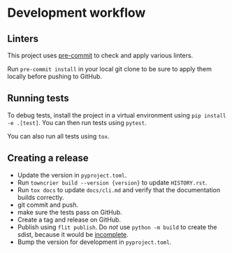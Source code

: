 # Development workflow

## Linters

This project uses [pre-commit](https://pre-commit.com/) to check and apply various
linters.

Run `pre-commit install` in your local git clone to be sure to apply them locally before
pushing to GitHub.

## Running tests

To debug tests, install the project in a virtual environment using
`pip install -e .[test]`. You can then run tests using `pytest`.

You can also run all tests using `tox`.

## Creating a release

- Update the version in `pyproject.toml`.
- Run `towncrier build --version {version}` to update `HISTORY.rst`.
- Run `tox docs` to update `docs/cli.md` and verify that the documentation builds
  correctly.
- git commit and push.
- make sure the tests pass on GitHub.
- Create a tag and release on GitHub.
- Publish using `flit publish`. Do *not* use `python -m build` to create the sdist,
  because it would be [incomplete](https://github.com/pypa/flit/issues/540).
- Bump the version for development in `pyproject.toml`.
